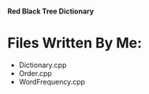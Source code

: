 #### Red Black Tree Dictionary
# Files Written By Me:
- Dictionary.cpp
- Order.cpp
- WordFrequency.cpp